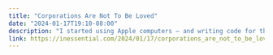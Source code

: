 ```yaml
---
title: "Corporations Are Not To Be Loved"
date: "2024-01-17T19:10-08:00"
description: "I started using Apple computers — and writing code for them, starting with BASIC — 43 years ago, before the Macintosh, even, and I’ve made this my career."
link: https://inessential.com/2024/01/17/corporations_are_not_to_be_loved
---
```

